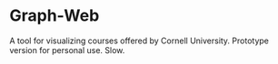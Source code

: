 # Graph-Web
A tool for visualizing courses offered by Cornell University.
Prototype version for personal use.
Slow.
